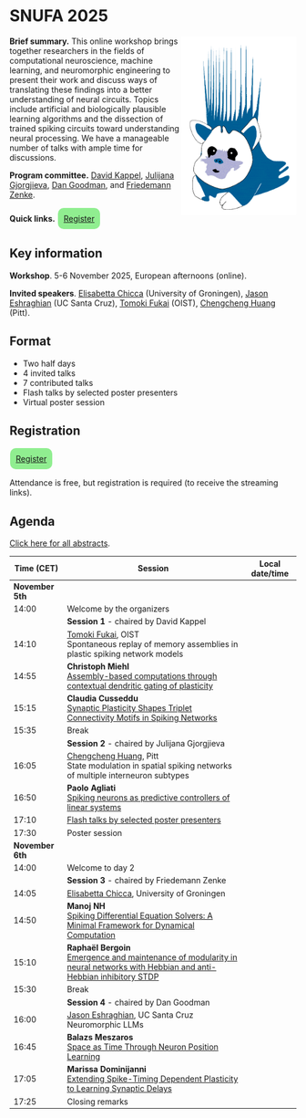 # SNUFA 2025

<img align="right" width="499" style="max-width: 40%" src="/images/snufa_hog.gif">

**Brief summary.** This online workshop brings together researchers in the fields of computational neuroscience, machine learning, and neuromorphic engineering to present their work and discuss ways of translating these findings into a better understanding of neural circuits. Topics include artificial and biologically plausible learning algorithms and the dissection of trained spiking circuits toward understanding neural processing. We have a manageable number of talks with ample time for discussions.

**Program committee.** [David Kappel](https://www.ini.rub.de/the_institute/people/david-kappel/), [Julijana Gjorgjieva](https://www.mls.ls.tum.de/compneuro/home/), [Dan Goodman](https://neural-reckoning.org), and [Friedemann Zenke](https://zenkelab.org/).

**Quick links.** <span style="background: lightgreen; border-radius: 10px; padding: 10px; display: inline-block; margin: 1px;"><a href="https://www.eventbrite.co.uk/e/snufa-2025-tickets-1549418545579">Register</a></span>

## Key information

**Workshop**. 5-6 November 2025, European afternoons (online).


**Invited speakers**. 
[Elisabetta Chicca](https://www.rug.nl/research/zernike/bio-inspired-circuits-and-systems/chicca-group/?lang=en) (University of Groningen),
[Jason Eshraghian](https://ncg.ucsc.edu/jason-eshraghian-bio/) (UC Santa Cruz),
[Tomoki Fukai](https://www.oist.jp/research/research-units/ncbc) (OIST),
[Chengcheng Huang](https://www.mathematics.pitt.edu/people/chengcheng-huang) (Pitt).


## Format

* Two half days
* 4 invited talks
* 7 contributed talks
* Flash talks by selected poster presenters
* Virtual poster session


## Registration

<span style="background: lightgreen; border-radius: 10px; padding: 10px; display: inline-block; margin: 1px;"><a href="https://www.eventbrite.co.uk/e/snufa-2025-tickets-1549418545579">Register</a></span>

Attendance is free, but registration is required (to receive the streaming links).

<!--## Abstract voting

<span style="background: lightgreen; border-radius: 10px; padding: 10px; display: inline-block; margin: 1px;"><a href="https://imperial.eu.qualtrics.com/jfe/form/SV_bKJCYoETdtWGIyG">Vote for your preferred abstracts</a></span>

Please only vote once!-->

<!-- ## Abstract submission

**Deadline:** Sept 26, 2025 (anywhere on earth)

<span style="background: lightgreen; border-radius: 10px; padding: 10px; display: inline-block; margin: 1px;"><a href="https://forms.cloud.microsoft/e/XkZLavhaJe">Submit abstract</a></span>

Abstracts will be made publicly available at the end of the abstract submissions deadline for blinded public comments and ratings. We will select the most highly rated abstracts for contributed talks and flash talks, subject to maintaining a balance between the different fields of, broadly speaking, neuroscience, computer science and neuromorphic engineering. Abstracts not selected for a talk, and abstracts selected for a flash talk, will be presented as posters. -->

## Agenda

[Click here for all abstracts](all_abstracts.md).

<!--[Click here to open in Google Calendar](https://calendar.google.com/calendar/u/0?cid=OTYzMGJmOWIyZmJjZjNmNjE0ZDMzN2MyZTVmZjhmMWQ0NDYxZTMwYTM3OWNlNmJmZDA5YWVkMzg1MGJlN2IxMUBncm91cC5jYWxlbmRhci5nb29nbGUuY29t) (allows you to add to your own calendar).

[Click here to watch live on Crowdcast](https://www.crowdcast.io/c/snufa-2024).-->

<script language="javascript">
	function LT(d, t) {
		var date = new Date(d+' 2025 '+t+' UTC+1');
		document.write(date.toString());
	}
</script>

| Time (CET) | Session | Local date/time 
|------------|---------|-----------------
|**November 5th** |  |  
| 14:00 | Welcome by the organizers | <script language="javascript">LT('5 Nov', '14:00')</script> 
|       | **Session 1** - chaired by David Kappel |  
| 14:10 | [Tomoki Fukai](https://www.oist.jp/research/research-units/ncbc), OIST <br/> Spontaneous replay of memory assemblies in plastic spiking network models | <script language="javascript">LT('5 Nov', '14:10')</script> 
| 14:55 | **Christoph Miehl**<br/>[Assembly-based computations through contextual dendritic gating of plasticity](abstracts/christoph-miehl-assembly-based.md) | <script language="javascript">LT('5 Nov', '14:55')</script> 
| 15:15 | **Claudia Cusseddu**<br/>[Synaptic Plasticity Shapes Triplet Connectivity Motifs in Spiking Networks](abstracts/claudia-cusseddu-synaptic.md) | <script language="javascript">LT('5 Nov', '15:15')</script> 
| 15:35 | Break | <script language="javascript">LT('5 Nov', '15:35')</script> 
|       | **Session 2** - chaired by Julijana Gjorgjieva |  
| 16:05 | [Chengcheng Huang](https://www.mathematics.pitt.edu/people/chengcheng-huang), Pitt <br /> State modulation in spatial spiking networks of multiple interneuron subtypes | <script language="javascript">LT('5 Nov', '16:05')</script> 
| 16:50 | **Paolo Agliati**<br/>[Spiking neurons as predictive controllers of linear systems](abstracts/paolo-agliati-spiking.md) | <script language="javascript">LT('5 Nov', '16:50')</script> 
| 17:10 | [Flash talks by selected poster presenters](all_abstracts.md) | <script language="javascript">LT('5 Nov', '17:10')</script> 
| 17:30 | Poster session | <script language="javascript">LT('5 Nov', '17:30')</script> 
|**November 6th** |  |  
| 14:00 | Welcome to day 2 | <script language="javascript">LT('6 Nov', '14:00')</script> 
|       | **Session 3** - chaired by Friedemann Zenke |  
| 14:05 | [Elisabetta Chicca](https://www.rug.nl/research/zernike/bio-inspired-circuits-and-systems/chicca-group/?lang=en), University of Groningen | <script language="javascript">LT('6 Nov', '14:05')</script> 
| 14:50 | **Manoj NH**<br/>[Spiking Differential Equation Solvers: A Minimal Framework for Dynamical Computation](abstracts/manoj-n-spiking.md) | <script language="javascript">LT('6 Nov', '14:50')</script> 
| 15:10 | **Raphaël Bergoin**<br/>[Emergence and maintenance of modularity in neural networks with Hebbian and anti-Hebbian inhibitory STDP](abstracts/raphaël-bergoin-emergence.md) | <script language="javascript">LT('6 Nov', '15:10')</script> 
| 15:30 | Break | <script language="javascript">LT('6 Nov', '15:30')</script> 
|       | **Session 4** - chaired by Dan Goodman |  
| 16:00 | [Jason Eshraghian](https://ncg.ucsc.edu/jason-eshraghian-bio/), UC Santa Cruz <br /> Neuromorphic LLMs | <script language="javascript">LT('6 Nov', '16:00')</script> 
| 16:45 | **Balazs Meszaros**<br/>[Space as Time Through Neuron Position Learning](abstracts/balázs-mészáros-space.md) | <script language="javascript">LT('6 Nov', '16:45')</script> 
| 17:05 | **Marissa Dominijanni**<br/>[Extending Spike-Timing Dependent Plasticity to Learning Synaptic Delays](abstracts/marissa-dominijanni-extending.md) | <script language="javascript">LT('6 Nov', '17:05')</script> 
| 17:25 | Closing remarks | <script language="javascript">LT('6 Nov', '17:25')</script> 


